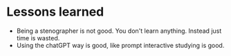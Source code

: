 # Lessons learned

- Being a stenographer is not good. You don't learn anything. Instead just time is wasted.
- Using the chatGPT way is good, like prompt interactive studying is good.